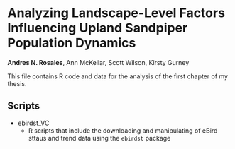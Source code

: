 # Analyzing Landscape-Level Factors Influencing Upland Sandpiper Population Dynamics
**Andres N. Rosales**, Ann McKellar, Scott Wilson, Kirsty Gurney

This file contains R code and data for the analysis of the first chapter of my thesis.

## Scripts

- ebirdst_VC
  - R scripts that include the downloading and manipulating of eBird sttaus and trend data using the `ebirdst` package 


